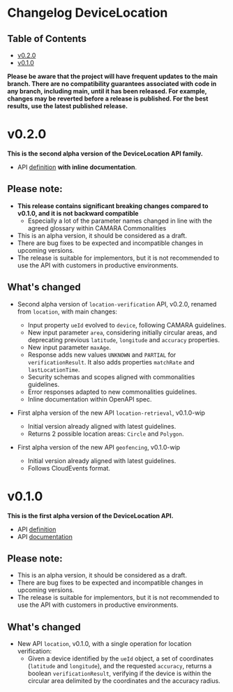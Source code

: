 # Changelog DeviceLocation

## Table of Contents

- [v0.2.0](#v020)
- [v0.1.0](#v010)

**Please be aware that the project will have frequent updates to the main branch. There are no compatibility guarantees associated with code in any branch, including main, until it has been released. For example, changes may be reverted before a release is published. For the best results, use the latest published release.**

# v0.2.0

**This is the second alpha version of the DeviceLocation API family.**

- API [definition](https://github.com/camaraproject/DeviceLocation/tree/release-0.2.0/code/API_definitions) **with inline documentation**.

## Please note:

- **This release contains significant breaking changes compared to v0.1.0, and it is not backward compatible**
  - Especially a lot of the parameter names changed in line with the agreed glossary within CAMARA Commonalities
- This is an alpha version, it should be considered as a draft.
- There are bug fixes to be expected and incompatible changes in upcoming versions. 
- The release is suitable for implementors, but it is not recommended to use the API with customers in productive environments.


## What's changed

*  Second alpha version of `location-verification` API, v0.2.0, renamed from `location`, with main changes:
    - Input property `ueId` evolved to `device`, following CAMARA guidelines.
    - New input parameter `area`, considering initially circular areas, and deprecating previous `latitude`, `longitude` and `accuracy` properties.
    - New input parameter `maxAge`.
    - Response adds new values `UNKNOWN` and `PARTIAL` for `verificationResult`. It also adds properties `matchRate` and `lastLocationTime`.
    - Security schemas and scopes aligned with commonalities guidelines.
    - Error responses adapted to new commonalities guidelines.
    - Inline documentation within OpenAPI spec. 

* First alpha version of the new API `location-retrieval`, v0.1.0-wip

    - Initial version already aligned with latest guidelines.
    - Returns 2 possible location areas: `Circle` and `Polygon`.

* First alpha version of the new API `geofencing`, v0.1.0-wip

    - Initial version already aligned with latest guidelines.
    - Follows CloudEvents format.

# v0.1.0

**This is the first alpha version of the DeviceLocation API.** 

- API [definition](https://github.com/camaraproject/DeviceLocation/tree/release-0.1.0/code/API_definitions)
- API [documentation](https://github.com/camaraproject/DeviceLocation/tree/release-0.1.0/documentation/API_documentation)

## Please note:

- This is an alpha version, it should be considered as a draft.
- There are bug fixes to be expected and incompatible changes in upcoming versions. 
- The release is suitable for implementors, but it is not recommended to use the API with customers in productive environments.

## What's changed

* New API `location`, v0.1.0, with a single operation for location verification:
    - Given a device identified by the `ueId` object, a set of coordinates (`latitude` and `longitude`), and the requested `accuracy`, returns a boolean `verificationResult`, verifying if the device is within the circular area delimited by the coordinates and the accuracy radius.  